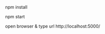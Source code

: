 <!-- 1 - Install node modules -->
npm install
<!-- 2 - start back-end server -->
npm start
<!-- 3 - Run application on browser -->
open browser & type url http://localhost:5000/
